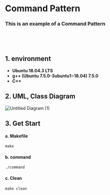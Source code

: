 # Command Pattern

### This is an example of a Command Pattern  

### <br /><br />

## 1. environment

- **Ubuntu 18.04.3 LTS**
- **g++ (Ubuntu 7.5.0-3ubuntu1~18.04) 7.5.0**
- **C++**

## 2. UML, Class Diagram

![Untitled Diagram (1)](https://user-images.githubusercontent.com/65533287/109951306-e0455e00-7d20-11eb-8546-08ed2f059b8d.png)

## 3. Get Start

#### a. Makefile

```
make
```

#### b. command

```
./command
```

#### c. Clean

```
make clean
```


